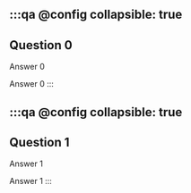 :::qa
@config
collapsible: true
----
Question 0
----
Answer 0

Answer 0
:::

:::qa
@config
collapsible: true
----
Question 1
----
Answer 1

Answer 1
:::
